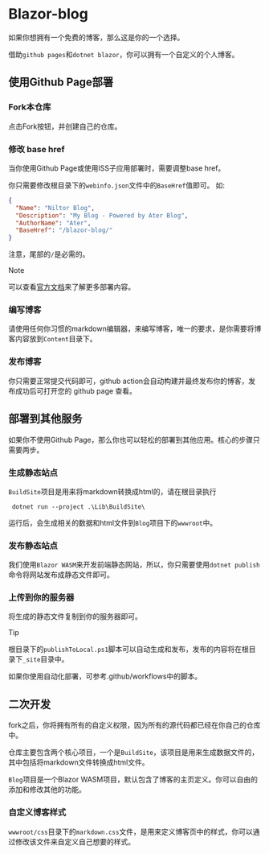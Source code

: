 # Blazor-blog

如果你想拥有一个免费的博客，那么这是你的一个选择。

借助`github pages`和`dotnet blazor`，你可以拥有一个自定义的个人博客。

## 使用Github Page部署

### Fork本仓库

点击Fork按钮，并创建自己的仓库。

### 修改 base href

当你使用Github Page或使用ISS子应用部署时，需要调整base href。

你只需要修改根目录下的`webinfo.json`文件中的`BaseHref`值即可。
如:

```json
{
  "Name": "Niltor Blog",
  "Description": "My Blog - Powered by Ater Blog",
  "AuthorName": "Ater",
  "BaseHref": "/blazor-blog/"
}
```

注意，尾部的`/`是必需的。

> [!NOTE]
> 可以查看[官方文档](https://learn.microsoft.com/zh-cn/aspnet/core/blazor/host-and-deploy/?view=aspnetcore-3.1&tabs=visual-studio#configure-the-app-base-path)来了解更多部署内容。
>

### 编写博客

请使用任何你习惯的markdown编辑器，来编写博客，唯一的要求，是你需要将博客内容放到`Content`目录下。

### 发布博客

你只需要正常提交代码即可，github action会自动构建并最终发布你的博客，发布成功后可打开您的 github page 查看。

## 部署到其他服务

如果你不使用Github Page，那么你也可以轻松的部署到其他应用。核心的步骤只需要两步。

### 生成静态站点

`BuildSite`项目是用来将markdown转换成html的，请在根目录执行

```pwsh
 dotnet run --project .\Lib\BuildSite\
```

运行后，会生成相关的数据和html文件到`Blog`项目下的`wwwroot`中。

### 发布静态站点

我们使用`Blazor WASM`来开发前端静态网站，所以，你只需要使用`dotnet publish`命令将网站发布成静态文件即可。

### 上传到你的服务器

将生成的静态文件复制到你的服务器即可。

> [!TIP]
> 根目录下的`publishToLocal.ps1`脚本可以自动生成和发布，发布的内容将在根目录下`_site`目录中。
>
> 如果你使用自动化部署，可参考.github/workflows中的脚本。

## 二次开发

fork之后，你将拥有所有的自定义权限，因为所有的源代码都已经在你自己的仓库中。

仓库主要包含两个核心项目，一个是`BuildSite`，该项目是用来生成数据文件的，其中包括将markdown文件转换成html文件。

`Blog`项目是一个Blazor WASM项目，默认包含了博客的主页定义。你可以自由的添加和修改其他的功能。

### 自定义博客样式

`wwwroot/css`目录下的`markdown.css`文件，是用来定义博客页中的样式，你可以通过修改该文件来自定义自己想要的样式。
